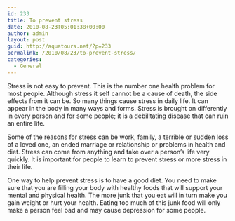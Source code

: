 ```yaml
---
id: 233
title: To prevent stress
date: 2010-08-23T05:01:38+00:00
author: admin
layout: post
guid: http://aquatours.net/?p=233
permalink: /2010/08/23/to-prevent-stress/
categories:
  - General
---
```

Stress is not easy to prevent. This is the number one health problem for most people. Although stress it self cannot be a cause of death, the side effects from it can be. So many things cause stress in daily life. It can appear in the body in many ways and forms. Stress is brought on differently in every person and for some people; it is a debilitating disease that can ruin an entire life. 

Some of the reasons for stress can be work, family, a terrible or sudden loss of a loved one, an ended marriage or relationship or problems in health and diet. Stress can come from anything and take over a person’s life very quickly. It is important for people to learn to prevent stress or more stress in their life. 

One way to help prevent stress is to have a good diet. You need to make sure that you are filling your body with healthy foods that will support your mental and physical health. The more junk that you eat will in turn make you gain weight or hurt your health. Eating too much of this junk food will only make a person feel bad and may cause depression for some people.